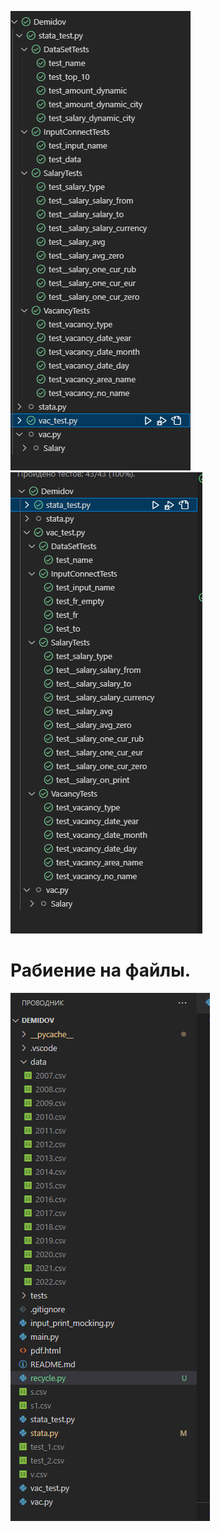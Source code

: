 ![1](https://raw.githubusercontent.com/StumpyTax/Demidov/main/tests/1.png)
![2](https://raw.githubusercontent.com/StumpyTax/Demidov/main/tests/2.png) 


# Рабиение на файлы. #
![2](https://raw.githubusercontent.com/StumpyTax/Demidov/main/img/files_on_years.png) 
